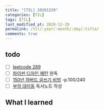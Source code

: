 ```yaml
---
title: "[TIL] 20201229"
categories: [TIL]
tags: [TIL]
last_modified_at: 2020-12-29
permalink: /til/:year/:month/:day/:title/
comments: true
---
```

## todo
- [ ] [leetcode 289](https://leetcode.com/problems/game-of-life/)
- [ ] [파이썬 디자인 패턴]() 완독 
- [ ] [150년 하버드 글쓰기 비법]() -p.100/240
- [ ] [부의 대이동]() 독서노트 작성

## What I learned